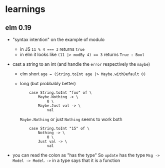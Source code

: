 # learnings

## elm 0.19
- "syntax intention" on the example of modulo
    - in JS `11 % 4 === 3` returns `true`
    - in elm it looks like `(11 |> modBy 4) == 3` returns `True : Bool`

- cast a string to an int (and handle the `error` respectively the `maybe`)
    - elm short `age = (String.toInt age |> Maybe.withDefault 0)`
    - long (but probbably better)
        ```
            case String.toInt "foo" of \
                Maybe.Nothing -> \
                    0 \
                Maybe.Just val -> \
                    val
        ```

        `Maybe.Nothing` or just `Nothing` seems to work both

        ```
            case String.toInt "15" of \
                Nothing -> \
                    0 \
                Just val -> \
                    val
        ```

- you can read the colon as "has the type" So `update` has the type `Msg -> Model -> Model`. `->`  in a type says that it is a function

